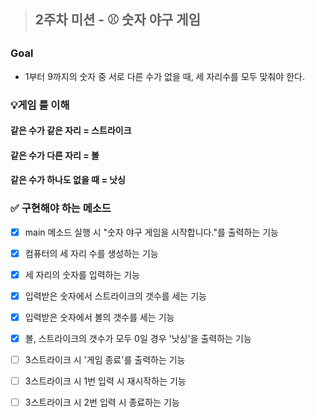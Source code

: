 > ## 2주차 미션 - ⚾️ 숫자 야구 게임

### Goal
- 1부터 9까지의 숫자 중 서로 다른 수가 없을 때, 세 자리수를 모두 맞춰야 한다.

### 💡게임 룰 이해
#### 같은 수가 같은 자리 = 스트라이크
#### 같은 수가 다른 자리 = 볼
#### 같은 수가 하나도 없을 때 = 낫싱

### ✅ 구현해야 하는 메소드

- [x] main 메소드 실행 시 "숫자 야구 게임을 시작합니다."를 출력하는 기능
- [x] 컴퓨터의 세 자리 수를 생성하는 기능
- [x] 세 자리의 숫자를 입력하는 기능
- [x] 입력받은 숫자에서 스트라이크의 갯수를 세는 기능
- [x] 입력받은 숫자에서 볼의 갯수를 세는 기능
- [x] 볼, 스트라이크의 갯수가 모두 0일 경우 '낫싱'을 출력하는 기능
- [ ] 3스트라이크 시 '게임 종료'를 출력하는 기능
- [ ] 3스트라이크 시 1번 입력 시 재시작하는 기능
- [ ] 3스트라이크 시 2번 입력 시 종료하는 기능

